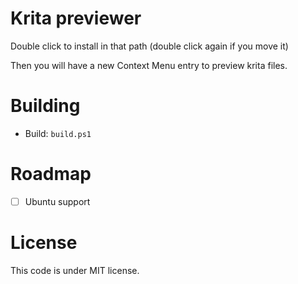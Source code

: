 # Krita previewer

Double click to install in that path (double click again if you move it)

Then you will have a new Context Menu entry to preview krita files.

# Building

- Build: `build.ps1`

# Roadmap

- [ ] Ubuntu support

# License

This code is under MIT license.
